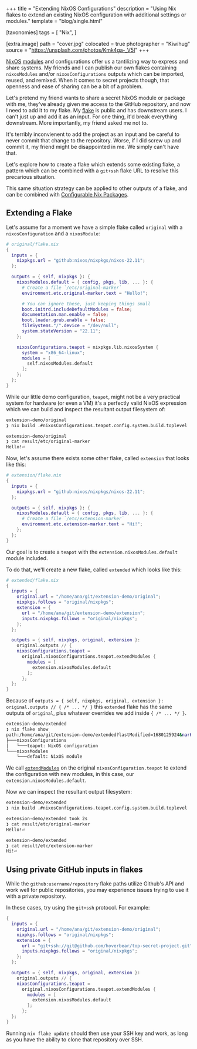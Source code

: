 +++
title = "Extending NixOS Configurations"
description = "Using Nix flakes to extend an existing NixOS configuration with additional settings or modules."
template =  "blog/single.html"

[taxonomies]
tags = [
    "Nix",
]

[extra.image]
path = "cover.jpg"
colocated = true
photographer = "Kiwihug"
source = "https://unsplash.com/photos/Kmk4ga-_V5I"
+++

[NixOS][nixos] [modules][nixos-modules] and configurations offer us a tantilizing way to express and share systems. My friends and I can publish our own flakes containing `nixosModules` and/or `nixosConfigurations` outputs which can be imported, reused, and remixed. When it comes to secret projects though, that openness and ease of sharing can be a bit of a problem.

Let's pretend my friend wants to share a secret NixOS module or package with me, they've already given me access to the GitHub repository, and now I need to add it to my flake. My [flake][hoverbear-consulting-flake] is public and has downstream users. I can't just up and add it as an input. For one thing, it'd break everything downstream. More importantly, my friend asked me not to.

It's terribly inconvienent to add the project as an input and be careful to never commit that change to the repository. Worse, if I did screw up and commit it, my friend might be disappointed in me. We simply can't have that.

Let's explore how to create a flake which extends some existing flake, a pattern which can be combined with a `git+ssh` flake URL to resolve this precarious situation.

<!-- more -->

This same situation strategy can be applied to other outputs of a flake, and can be combined with [Configurable Nix Packages][configurable-nix-packages].

## Extending a Flake

Let's assume for a moment we have a simple flake called `original` with a `nixosConfiguration` and a `nixosModule`:

```nix
# original/flake.nix
{
  inputs = {
    nixpkgs.url = "github:nixos/nixpkgs/nixos-22.11";
  };

  outputs = { self, nixpkgs }: {
    nixosModules.default = { config, pkgs, lib, ... }: {
      # Create a file `/etc/original-marker`
      environment.etc.original-marker.text = "Hello!";

      # You can ignore these, just keeping things small
      boot.initrd.includeDefaultModules = false;
      documentation.man.enable = false;
      boot.loader.grub.enable = false;
      fileSystems."/".device = "/dev/null";
      system.stateVersion = "22.11";
    };

    nixosConfigurations.teapot = nixpkgs.lib.nixosSystem {
      system = "x86_64-linux";
      modules = [
        self.nixosModules.default
      ];
    };
  };
}

```

While our little demo configuration, `teapot`, might not be a very practical system for hardware (or even a VM) it's a perfectly valid NixOS expression which we can build and inspect the resultant output filesystem of:

```bash
extension-demo/original 
❯ nix build .#nixosConfigurations.teapot.config.system.build.toplevel                                 

extension-demo/original 
❯ cat result/etc/original-marker 
Hello!⏎ 
```

Now, let's assume there exists some other flake, called `extension` that looks like this:

```nix
# extension/flake.nix
{
  inputs = {
    nixpkgs.url = "github:nixos/nixpkgs/nixos-22.11";
  };

  outputs = { self, nixpkgs }: {
    nixosModules.default = { config, pkgs, lib, ... }: {
      # Create a file `/etc/extension-marker`
      environment.etc.extension-marker.text = "Hi!";
    };
  };
}
```

Our goal is to create a `teapot` with the `extension.nixosModules.default` module included.

To do that, we'll create a new flake, called `extended` which looks like this:

```nix
# extended/flake.nix
{
  inputs = {
    original.url = "/home/ana/git/extension-demo/original";
    nixpkgs.follows = "original/nixpkgs";
    extension = {
      url = "/home/ana/git/extension-demo/extension";
      inputs.nixpkgs.follows = "original/nixpkgs";
    };
  };

  outputs = { self, nixpkgs, original, extension }:
    original.outputs // {
    nixosConfigurations.teapot =
      original.nixosConfigurations.teapot.extendModules {
        modules = [
          extension.nixosModules.default
        ];
      };
  };
}
```

Because of `outputs = { self, nixpkgs, original, extension }: original.outputs // { /* ... */ }` this `extended` flake has the same outputs of `original`, plus whatever overrides we add inside `{ /* ... */ }`.

```bash
extension-demo/extended 
❯ nix flake show
path:/home/ana/git/extension-demo/extended?lastModified=1680125924&narHash=sha256-EV4jQJ5H3mypuOt4H174lII2yhnaUbZ9rbML2mjyRlI=
├───nixosConfigurations
│   └───teapot: NixOS configuration
└───nixosModules
    └───default: NixOS module

```

We call [`extendModules`][github-nix-extendModules] on the original `nixosConfiguration.teapot` to extend the configuration with new modules, in this case, our `extension.nixosModules.default`.

Now we can inspect the resultant output filesystem:

```bash
extension-demo/extended 
❯ nix build .#nixosConfigurations.teapot.config.system.build.toplevel

extension-demo/extended took 2s 
❯ cat result/etc/original-marker 
Hello!⏎                                                                                                                                                              

extension-demo/extended 
❯ cat result/etc/extension-marker 
Hi!⏎  
```



## Using private GitHub inputs in flakes

While the `github:username/repository` flake paths utilize Github's API and work well for public repositories, you may experience issues trying to use it with a private repository.

In these cases, try using the `git+ssh` protocol. For example:

```nix
{
  inputs = {
    original.url = "/home/ana/git/extension-demo/original";
    nixpkgs.follows = "original/nixpkgs";
    extension = {
      url = "git+ssh://git@github.com/hoverbear/top-secret-project.git";
      inputs.nixpkgs.follows = "original/nixpkgs";
    };
  };

  outputs = { self, nixpkgs, original, extension }: 
    original.outputs // {
    nixosConfigurations.teapot = 
      original.nixosConfigurations.teapot.extendModules {
        modules = [
          extension.nixosModules.default
        ];
      };
  };
}
```

Running `nix flake update` should then use your SSH key and work, as long as you have the ability to clone that repository over SSH.


[hoverbear-consulting-flake]: https://github.com/Hoverbear-Consulting/flake
[nixos-modules]: https://nixos.wiki/wiki/NixOS_modules
[nixos]: https://nixos.org/
[configurable-nix-packages]: /blog/configurable-nix-packages/
[github-nix-extendModules]: https://github.com/NixOS/nixpkgs/blob/4e416a8e847057c49e73be37ae8dc4fcdfe9eff8/lib/modules.nix#L333-L354